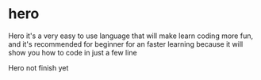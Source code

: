 # hero

Hero it's a very easy to use  language that will make learn coding more fun, and it's recommended for beginner for an faster learning because it will show you how to code in just a few line

Hero not finish yet
